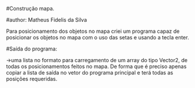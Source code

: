 
#Construção mapa.


#author: Matheus Fidelis da Silva

Para posicionamento dos objetos no mapa criei um programa capaz de posicionar os objetos no mapa com o uso das setas e usando a tecla enter.


#Saída do programa:


->uma lista no formato para carregamento de um array do tipo Vector2, de todas os posicionamentos feitos no mapa. De forma que é preciso apenas copiar a lista de saída no vetor do programa principal e terá todas as posições requeridas.

